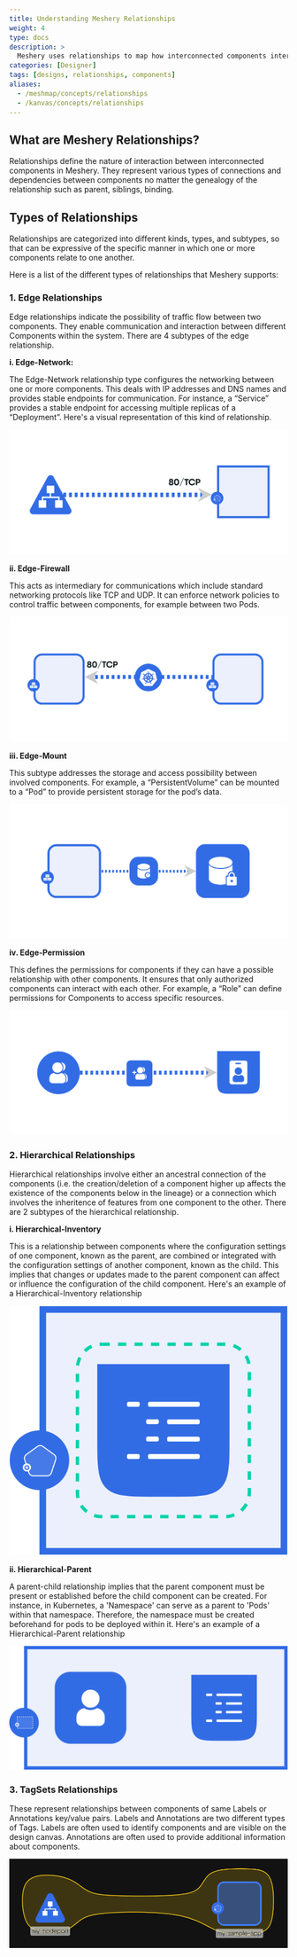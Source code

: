 ```yaml
---
title: Understanding Meshery Relationships
weight: 4
type: docs
description: >
  Meshery uses relationships to map how interconnected components interact.
categories: [Designer]
tags: [designs, relationships, components]
aliases:
  - /meshmap/concepts/relationships
  - /kanvas/concepts/relationships
---
```


## What are Meshery Relationships?
Relationships define the nature of interaction between interconnected components in Meshery. They represent various types of connections and dependencies between components no matter the genealogy of the relationship such as parent, siblings, binding.

## Types of Relationships

Relationships are categorized into different kinds, types, and subtypes, so that can be expressive of the specific manner in which one or more components relate to one another.

Here is a list of the different types of relationships that Meshery supports:

### 1. Edge Relationships

Edge relationships indicate the possibility of traffic flow between two components. They enable communication and interaction between different Components within the system. There are 4 subtypes of the edge relationship.

**i. Edge-Network:**

The Edge-Network relationship type configures the networking between one or more components. This deals with IP addresses and DNS names and provides stable endpoints for communication. For instance, a “Service” provides a stable endpoint for accessing multiple replicas of a “Deployment”. Here's a visual representation of this kind of relationship.
   
  ![example of edge-network relationship](./EdgeNetworkRelationship.svg)
   
**ii. Edge-Firewall**

This acts as intermediary for communications which include standard networking protocols like TCP and UDP. It can enforce network policies to control traffic between components, for example between two Pods.
   
   ![example of edge-firewall relationship](./edge_firewall_relationship_pod_to_pod.svg)
   
**iii. Edge-Mount**

   This subtype addresses the storage and access possibility between involved components. For example, a “PersistentVolume” can be mounted to a “Pod” to provide persistent storage for the pod’s data.
   
   ![example of edge-mount relationship](./EdgeMountRelationship.svg)
   
**iv. Edge-Permission**

   This defines the permissions for components if they can have a possible relationship with other components. It ensures that only authorized components can interact with each other. For example, a “Role” can define permissions for Components to access specific resources.
   
   ![example of edge-permission relationship](./edge_permission_relationship_cluster_role_service_account.svg)


### 2. Hierarchical Relationships

Hierarchical relationships involve either an ancestral connection of the components (i.e. the creation/deletion of a component higher up affects the existence of the components below in the lineage) or a connection which involves the inheritence of features from one component to the other. There are 2 subtypes of the hierarchical relationship.

**i. Hierarchical-Inventory**

  This is a relationship between components where the configuration settings of one component, known as the parent, are combined or integrated with the configuration settings of another component, known as the child. This implies that changes or updates made to the parent component can affect or influence the configuration of the child component. Here's an example of a Hierarchical-Inventory relationship
   
   ![example of edge-permission relationship](./Hierachical_Inventory_Relationships.svg)
   
**ii. Hierarchical-Parent**

A parent-child relationship implies that the parent component must be present or established before the child component can be created. For instance, in Kubernetes, a 'Namespace' can serve as a parent to 'Pods' within that namespace. Therefore, the namespace must be created beforehand for pods to be deployed within it. Here's an example of a Hierarchical-Parent relationship
   
   ![example of edge-permission relationship](./Hierarchical_Parent_Relationship.svg)

### 3. TagSets Relationships

These represent relationships between components of same Labels or Annotations key/value pairs. Labels and Annotations are two different types of Tags. Labels are often used to identify components and are visible on the design canvas. Annotations are often used to provide additional information about components.

![example of Tag sets](./tags.png)